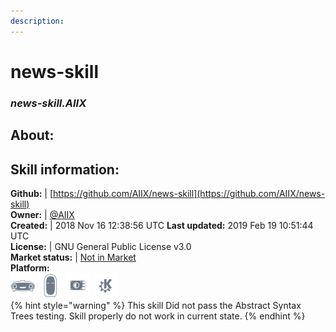 ```yaml
--- 
description: 
---
```


# news-skill  
### _news-skill.AIIX_  
## About:  


## Skill information:  
**Github:** | [https://github.com/AIIX/news-skill](https://github.com/AIIX/news-skill)  
**Owner:** | [@AIIX](https://github.com/AIIX)  
**Created:** | 2018 Nov 16 12:38:56 UTC  **Last updated:** 2019 Feb 19 10:51:44 UTC  
**License:** | GNU General Public License v3.0  
**Market status:** | [Not in Market](https://market.mycroft.ai/skill/)  
**Platform:**  
 ![](../.gitbook/assets/mark-1-icon.png)  ![](../.gitbook/assets/mark-2-icon.png)  ![](../.gitbook/assets/picroft-icon.png)  ![](../.gitbook/assets/kde.png)   
{% hint style="warning" %}
This skill Did not pass the Abstract Syntax Trees testing. Skill properly do not work in current state.
{% endhint %}
